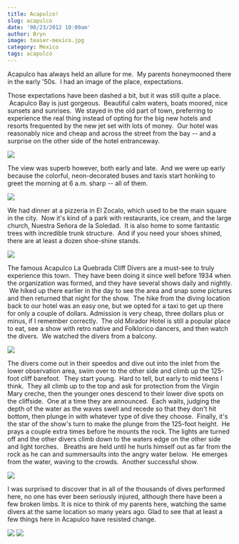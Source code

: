 ```yaml
---
title: Acapulco!
slug: acapulco
date: '08/23/2012 10:00am'
author: Bryn
image: teaser-mexico.jpg
category: Mexico
tags: acapulco
---
```


Acapulco has always held an allure for me.  My parents honeymooned there in the early '50s.  I had an image of the place, expectations.

Those expectations have been dashed a bit, but it was still quite a place.  Acapulco Bay is just gorgeous.  Beautiful calm waters, boats moored, nice sunsets and sunrises.  We stayed in the old part of town, preferring to experience the real thing instead of opting for the big new hotels and resorts frequented by the new jet set with lots of money.  Our hotel was reasonably nice and cheap and across the street from the bay -- and a surprise on the other side of the hotel entranceway.

![](http://farm9.staticflickr.com/8285/7713062976_976f9a4825_n.jpg)

The view was superb however, both early and late.  And we were up early because the colorful, neon-decorated buses and taxis start honking to greet the morning at 6 a.m. sharp -- all of them.

![](http://farm8.staticflickr.com/7117/7713064454_0746a3b616_n.jpg)

We had dinner at a pizzeria in El Zocalo, which used to be the main square in the city.  Now it's kind of a park with restaurants, ice cream, and the large church, Nuestra Señora de la Soledad.  It is also home to some fantastic trees with incredible trunk structure.  And if you need your shoes shined, there are at least a dozen shoe-shine stands.

![](http://farm8.staticflickr.com/7118/7713076148_aef525e552_n.jpg)

The famous Acapulco La Quebrada Cliff Divers are a must-see to truly experience this town.  They have been doing it since well before 1934 when the organization was formed, and they have several shows daily and nightly.  We hiked up there earlier in the day to see the area and snap some pictures and then returned that night for the show.  The hike from the diving location back to our hotel was an easy one, but we opted for a taxi to get up there for only a couple of dollars. Admission is very cheap, three dollars plus or minus, if I remember correctly.  The old Mirador Hotel is still a popular place to eat, see a show with retro native and Folklorico dancers, and then watch the divers.  We watched the divers from a balcony.

![](http://farm9.staticflickr.com/8427/7712866870_748f208502_n.jpg)

The divers come out in their speedos and dive out into the inlet from the lower observation area, swim over to the other side and climb up the 125-foot cliff barefoot.  They start young.  Hard to tell, but early to mid teens I think.  They all climb up to the top and ask for protection from the Virgin Mary creche, then the younger ones descend to their lower dive spots on the cliffside.  One at a time they are announced.  Each waits, judging the depth of the water as the waves swell and recede so that they don't hit bottom, then plunge in with whatever type of dive they choose.  Finally, it's the star of the show's turn to make the plunge from the 125-foot height.  He prays a couple extra times before he mounts the rock. The lights are turned off and the other divers climb down to the waters edge on the other side and light torches.   Breaths are held until he hurls himself out as far from the rock as he can and summersaults into the angry water below.  He emerges from the water, waving to the crowds.  Another successful show.

![](http://farm9.staticflickr.com/8290/7712872640_619dd11b61_n.jpg)

I was surprised to discover that in all of the thousands of dives performed here, no one has ever been seriously injured, although there have been a few broken limbs. It is nice to think of my parents here, watching the same divers at the same location so many years ago. Glad to see that at least a few things here in Acapulco have resisted change.

![](http://farm9.staticflickr.com/8422/7712811640_05f2e734df_n.jpg)
![](http://farm8.staticflickr.com/7126/7713068384_0f6b05edae_n.jpg)